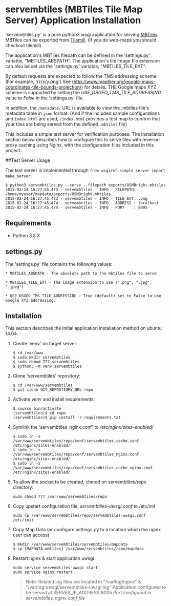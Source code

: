 # servembtiles (MBTiles Tile Map Server) Application Installation

'servembtiles.py' is a pure python3 wsgi application for serving [MBTiles](https://github.com/mapbox/mbtiles-spec).
MBTiles can be exported from [Tilemill](https://www.mapbox.com/tilemill/).  (If you do web-maps you should checkout tilemill)

The application's MBTiles filepath can be defined in the 'settings.py' variable, "MBTILES_ABSPATH".
The application's tile image file extension can also be set via the 'settings.py' variable, "MBTILES_TILE_EXT".

By default requests are expected to follow the TMS addressing scheme. (For example, '/z/x/y.png')
See (http://www.maptiler.org/google-maps-coordinates-tile-bounds-projection/) for details.
THE Google maps XYZ scheme is supported by setting the *USE_OSGEO_TMS_TILE_ADDRESSING* value to *False* in the 'settings.py' file.

In addition, the `/metadata/` URL is available to view the .mbtiles file's metadata table in `json` format.
(And if the included sample configurations and `index.html` are used, `/index.html` provides a test map to confirm that your tiles are being served from the defined `.mbtiles` file)

This includes a simple test server for verification purposes.
The Installation section below describes how to configure this to serve tiles with reverse-proxy caching using Nginx,
with the configuration files included in this project.

##Test Server Usage

The test server is implemented through `from wsgiref.simple_server import make_server`.

```
$ python3 servembtiles.py --serve --filepath exports/OSMBright.mbtiles
2015-02-24 16:27:45,473 - servembtiles - INFO - FILEPATH: /home/myuser/mapdata/exports/OSMBright.mbtiles
2015-02-24 16:27:45,473 - servembtiles - INFO - TILE EXT: .png
2015-02-24 16:27:45,474 - servembtiles - INFO - ADDRESS : localhost
2015-02-24 16:27:45,474 - servembtiles - INFO - PORT    : 8005
```


## Requirements

- Python 3.5.X

## settings.py

The 'settings.py' file contains the following values:

    * MBTILES_ABSPATH - The absolute path to the mbtiles file to serve

    * MBTILES_TILE_EXT - The image extension to use (".png", ".jpg", ".jpeg")

    * USE_OSGEO_TMS_TILE_ADDRESSING - True (default) set to False to use Google XYZ addressing.

## Installation

This section describes the initial application installation method on ubuntu 14.04.

1. Create 'venv' on target server:

    ```console
    $ cd /var/www
    $ sudo mkdir servembtiles
    $ sudo chmod 777 servembtiles
    $ python3 -m venv servembtiles
    ```

2. Clone 'servembtiles' repository:

    ```console
    $ cd /var/www/servembtiles
    $ git clone GIT_REPOSTIORY_URL repo
    ```

3. Activate *venv* and install requirements:

    ```console
    $ source bin/activate
    (servembtiles)$ cd repo
    (servembtiles)$ pip install -r requirements.txt
    ```

4. Symlink the 'servembtiles_nginx.conf' to */etc/nginx/sites-enabled/*

    ```console
    $ sudo ln -s /var/www/servembtiles/repo/conf/servembtiles_cache.conf /etc/nginx/sites-enabled/
    $ sudo ln -s /var/www/servembtiles/repo/conf/servembtiles_nginx.conf /etc/nginx/sites-enabled/
    $ sudo ln -s /var/www/servembtiles/repo/conf/servembtiles_cache_nginx.conf /etc/nginx/sites-enabled/
    ```


5. To allow the socket to be created, chmod on servembtiles/repo directory:

    ```console
    sudo chmod 777 /var/www/servembtiles/repo
    ```

6. Copy upstart configuration file, *servembtiles-uwsgi.conf* to /etc/init

    ```console
    sudo cp /var/www/servembtiles/repo/servembtiles-uwsgi.conf /etc/init
    ```

7. Copy Map Data (or configure settings.py to a location which the nginx user can access)

    ```console
    $ mkdir /var/www/servembtiles/servembtiles/mapdata
    $ cp [MAPDATA.mbtiles] /var/www/servembtiles/repo/mapdata
    ```


8. Restart nginx & start application uwsgi

    ```console
    sudo service servembtiles-uwsgi start
    sudo service nginx restart
    ```

    > Note: Related log files are located in "/var/log/nginx" & "/var/log/uwsgi/servembtiles-uwsgi.log"
    > Application configured to be served at SERVER_IP_ADDRESS:8005
    > *Port configured in servembtiles_nginx.conf file*
